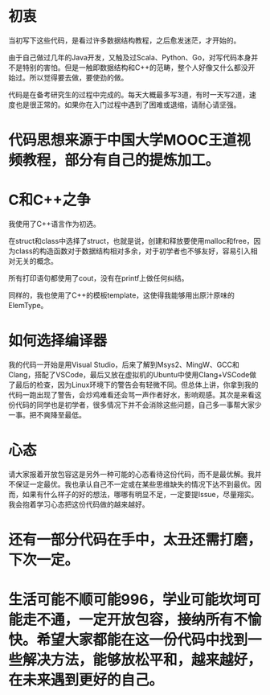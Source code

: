 # 初衷

当初写下这些代码，是看过许多数据结构教程，之后愈发迷茫，才开始的。

由于自己做过几年的Java开发，又触及过Scala、Python、Go，对写代码本身并不是特别的害怕。但是一触即数据结构和C++的范畴，整个人好像又什么都没开始过。所以觉得要去做，要使劲的做。

代码是在备考研究生的过程中完成的。每天大概最多写3道，有时一天写2道，速度也是很正常的。如果你在入门过程中遇到了困难或退缩，请耐心请坚强。

# 代码思想来源于中国大学MOOC王道视频教程，部分有自己的提炼加工。

# C和C++之争



我使用了C++语言作为初选。

在struct和class中选择了struct，也就是说，创建和释放要使用malloc和free，因为class的构造函数对于数据结构相对多余，对于初学者也不够友好，容易引入相对无关的概念。

所有打印语句都使用了cout，没有在printf上做任何纠结。

同样的，我也使用了C++的模板template，这使得我能够用出原汁原味的ElemType。

# 如何选择编译器

我的代码一开始是用Visual Studio，后来了解到Msys2、MingW、GCC和Clang，搭配了VSCode，最后又放在虚拟机的Ubuntu中使用Clang+VSCode做了最后的检查，因为Linux环境下的警告会有轻微不同。但总体上讲，你拿到我的代码一跑出现了警告，会炒鸡难看还会骂一声作者好水，影响观感。其次是来看这份代码的同学也是初学者，很多情况下并不会消除这些问题，自己多一事帮大家少一事。把不爽降至最低。

# 心态

请大家报着开放包容这是另外一种可能的心态看待这份代码，而不是最优解。我并不保证一定最优。我也承认自己不一定或在某些思维缺失的情况下达不到最优。因而，如果有什么样子的好的想法，哪哪有明显不足，一定要提Issue，尽量翔实。我会抱着学习心态把这份代码做的越来越好。

# 还有一部分代码在手中，太丑还需打磨，下次一定。

# 生活可能不顺可能996，学业可能坎坷可能走不通，一定开放包容，接纳所有不愉快。希望大家都能在这一份代码中找到一些解决方法，能够放松平和，越来越好，在未来遇到更好的自己。



